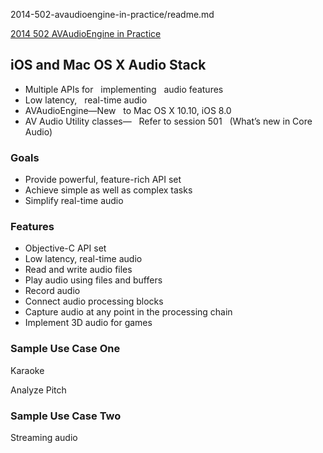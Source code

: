 2014-502-avaudioengine-in-practice/readme.md


[2014 502 AVAudioEngine in Practice](https://developer.apple.com/videos/play/wwdc2014/502)


## iOS and Mac OS X Audio Stack

- Multiple APIs for   implementing   audio features
- Low latency,   real-time audio
- AVAudioEngine—New   to Mac OS X 10.10, iOS 8.0
- AV Audio Utility classes—   Refer to session 501   (What’s new in Core Audio)


### Goals

- Provide powerful, feature-rich API set
- Achieve simple as well as complex tasks
- Simplify real-time audio

### Features

- Objective-C API set
- Low latency, real-time audio
- Read and write audio files
- Play audio using files and buffers
- Record audio
- Connect audio processing blocks
- Capture audio at any point in the processing chain
- Implement 3D audio for games

### Sample Use Case One
Karaoke

Analyze Pitch

### Sample Use Case Two
Streaming audio

